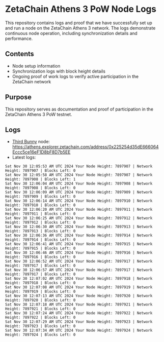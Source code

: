 # ZetaChain Athens 3 PoW Node Logs
This repository contains logs and proof that we have successfully set up and run a node on the ZetaChain Athens 3 network. The logs demonstrate continuous node operation, including synchronization details and performance.

## Contents
- Node setup information
- Synchronization logs with block height details
- Ongoing proof of work logs to verify active participation in the ZetaChain network

## Purpose
This repository serves as documentation and proof of participation in the ZetaChain Athens 3 PoW testnet.

## Logs

- [Third Bunny](https://thirdbunny.xyz/) node: https://athens.explorer.zetachain.com/address/0x225254d35dE666064Eccc5ce16eF1D8bF8D7b5EE
- Latest logs:
```
Sat Nov 30 12:05:53 AM UTC 2024 Your Node Height: 7897907 | Network Height: 7897907 | Blocks Left: 0
Sat Nov 30 12:05:58 AM UTC 2024 Your Node Height: 7897907 | Network Height: 7897908 | Blocks Left: 1
Sat Nov 30 12:06:04 AM UTC 2024 Your Node Height: 7897908 | Network Height: 7897908 | Blocks Left: 0
Sat Nov 30 12:06:09 AM UTC 2024 Your Node Height: 7897909 | Network Height: 7897909 | Blocks Left: 0
Sat Nov 30 12:06:14 AM UTC 2024 Your Node Height: 7897910 | Network Height: 7897910 | Blocks Left: 0
Sat Nov 30 12:06:20 AM UTC 2024 Your Node Height: 7897911 | Network Height: 7897911 | Blocks Left: 0
Sat Nov 30 12:06:25 AM UTC 2024 Your Node Height: 7897912 | Network Height: 7897912 | Blocks Left: 0
Sat Nov 30 12:06:30 AM UTC 2024 Your Node Height: 7897913 | Network Height: 7897913 | Blocks Left: 0
Sat Nov 30 12:06:36 AM UTC 2024 Your Node Height: 7897914 | Network Height: 7897914 | Blocks Left: 0
Sat Nov 30 12:06:41 AM UTC 2024 Your Node Height: 7897915 | Network Height: 7897915 | Blocks Left: 0
Sat Nov 30 12:06:46 AM UTC 2024 Your Node Height: 7897916 | Network Height: 7897916 | Blocks Left: 0
Sat Nov 30 12:06:52 AM UTC 2024 Your Node Height: 7897917 | Network Height: 7897917 | Blocks Left: 0
Sat Nov 30 12:06:57 AM UTC 2024 Your Node Height: 7897917 | Network Height: 7897917 | Blocks Left: 0
Sat Nov 30 12:07:02 AM UTC 2024 Your Node Height: 7897918 | Network Height: 7897918 | Blocks Left: 0
Sat Nov 30 12:07:08 AM UTC 2024 Your Node Height: 7897919 | Network Height: 7897919 | Blocks Left: 0
Sat Nov 30 12:07:13 AM UTC 2024 Your Node Height: 7897920 | Network Height: 7897920 | Blocks Left: 0
Sat Nov 30 12:07:18 AM UTC 2024 Your Node Height: 7897921 | Network Height: 7897921 | Blocks Left: 0
Sat Nov 30 12:07:24 AM UTC 2024 Your Node Height: 7897922 | Network Height: 7897922 | Blocks Left: 0
Sat Nov 30 12:07:29 AM UTC 2024 Your Node Height: 7897923 | Network Height: 7897923 | Blocks Left: 0
Sat Nov 30 12:07:34 AM UTC 2024 Your Node Height: 7897924 | Network Height: 7897924 | Blocks Left: 0
```
